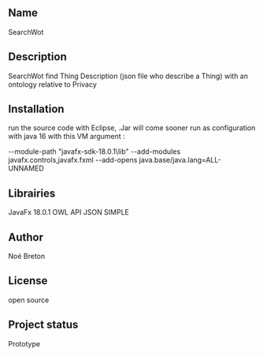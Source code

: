 ## Name
SearchWot

## Description
SearchWot find Thing Description (json file who describe a Thing) with an ontology relative to Privacy
## Installation
run the source code with Eclipse, .Jar will come sooner
run as configuration with java 16 with this VM argument : 

--module-path  "javafx-sdk-18.0.1\lib" --add-modules javafx.controls,javafx.fxml
--add-opens java.base/java.lang=ALL-UNNAMED

## Librairies
JavaFx 18.0.1
OWL API 
JSON SIMPLE

## Author
Noé Breton 

## License
open source

## Project status
Prototype
